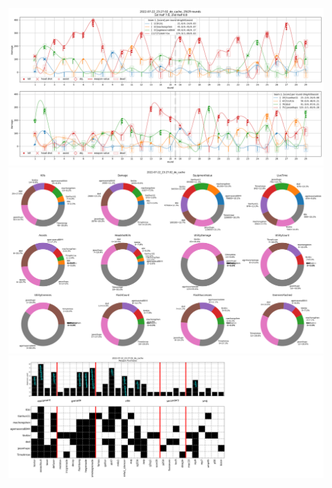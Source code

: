 ![alt text](pictures/2022-07-22_23:27:02_de_cache_rounds.png)
![alt text](pictures/2022-07-22_23:27:02_de_cache_totals.png)
![alt text](pictures/2022-07-22_23:27:02_de_cache_weapons.png)
